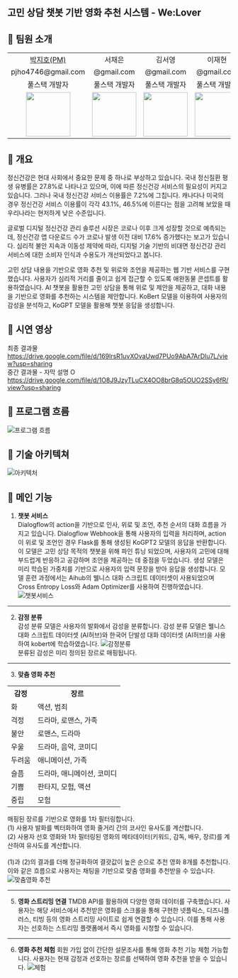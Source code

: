 고민 상담 챗봇 기반 영화 추천 시스템 - We:Lover
---
## 📍 팀원 소개
<table>
  <tr>
    <td align="center"><a href="https://github.com/pjho4746">박지호(PM)</a></td>
    <td align="center">서채은</td>
    <td align="center">김서영</td>
    <td align="center">이재현</td>
  </tr>
  <tr>
    <td align="center">pjho4746@gmail.com</td>
    <td align="center">@gmail.com</td>
    <td align="center">@gmail.com</td>
    <td align="center">@gmail.com</td>
  </tr>
  <tr>
    <td align="center">풀스택 개발자</td>
    <td align="center">풀스택 개발자</td>
    <td align="center">풀스택 개발자</td>
    <td align="center">풀스택 개발자</td>
  </tr>
  <tr>
    <td align="center"><img src="https://github.com/DSHanul2023/Hanul-Backend/assets/126854628/606bbf95-fe28-4e01-8789-e8ba93e05995?raw=true" width="100px"></td>
    <td align="center"><img src="https://github.com/DSHanul2023/Hanul-Backend/assets/126854628/e7a35f81-41e5-49d0-b25a-289d064dd551?raw=true" width="100px"></td>
    <td align="center"><img src="https://github.com/DSHanul2023/Hanul-Backend/assets/126854628/38607519-a067-4d00-9e9a-fe44fac12fad?raw=true" width="100px"></td>
    <td align="center"><img src="https://github.com/DSHanul2023/Hanul-Backend/assets/126854628/6a9a0a7d-4678-4558-b8db-565e6b9c9869?raw=true" width="100px"></td>
  </tr>
</table>

## 📍 개요
정신건강은 현대 사회에서 중요한 문제 중 하나로 부상하고 있습니다. 국내 정신질환 평생 유병률은 27.8%로 나타나고 있으며, 이에 따른 정신건강 서비스의 필요성이 커지고 있습니다. 그러나 국내 정신건강 서비스 이용률은 7.2%에 그칩니다. 캐나다나 미국의 경우 정신건강 서비스 이용률이 각각 43.1%, 46.5%에 이른다는 점을 고려해 보았을 때 우리나라는 현저하게 낮은 수준입니다.

글로벌 디지털 정신건강 관리 솔루션 시장은 코로나 이후 크게 성장할 것으로 예측되는데, 정신건강 앱 다운로드 수가 코로나 발생 이전 대비 17.6% 증가했다는 보고가 있습니다. 심리적 불안 지속과 이동성 제약에 따라, 디지털 기술 기반의 비대면 정신건강 관리 서비스에 대한 소비자 인식과 수용도가 개선되었다고 봅니다. 

고민 상담 내용을 기반으로 영화 추천 및 위로와 조언을 제공하는 웹 기반 서비스를 구현했습니다. 사용자가 심리적 거리를 줄이고 쉽게 접근할 수 있도록 애완동물 콘셉트를 활용하였습니다. AI 챗봇을 활용한 고민 상담을 통해 위로 및 제안을 제공하고, 대화 내용을 기반으로 영화를 추천하는 시스템을 제안합니다. KoBert 모델을 이용하여 사용자의 감성을 분석하고, KoGPT 모델을 활용해 챗봇 응답을 생성합니다.

## 📍 시연 영상
최종 결과물  
https://drive.google.com/file/d/169lrsR1uvXOvaUwd7PUo9AbA7ArDlu7L/view?usp=sharing  
중간 결과물 - 자막 설명 O  
https://drive.google.com/file/d/1O8J9JzyTLuCX4OO8brG8q5OUO2SSy6fR/view?usp=sharing 

## 📍 프로그램 흐름
![프로그램 흐름](https://github.com/DSHanul2023/Hanul-Backend/assets/126854628/19275386-fb62-4c02-b8d3-0a5ff4e3a0a2)

## 📍 기술 아키텍쳐
![아키텍처](https://github.com/DSHanul2023/Hanul-Backend/assets/126854628/59080cd0-ae92-446d-bea6-c119fb041ec0)

## 📍 메인 기능
1. **챗봇 서비스**  
Dialogflow의 action을 기반으로 인사, 위로 및 조언, 추천 순서의 대화 흐름을 가지고 있습니다. Dialogflow Webhook을 통해 사용자의 입력을 처리하며, action이 위로 및 조언인 경우 Flask를 통해 생성된 KoGPT2 모델의 응답을 반환합니다. 이 모델은 고민 상담 목적의 챗봇을 위해 파인 튜닝 되었으며, 사용자의 고민에 대해 부드럽게 반응하고 공감하며 조언을 제공하는 데 중점을 두었습니다. 생성 모델은 미리 학습된 가중치를 기반으로 사용자의 입력 문장을 받아 응답을 생성합니다. 모델 훈련 과정에서는 Aihub의 웰니스 대화 스크립트 데이터셋이 사용되었으며 Cross Entropy Loss와 Adam Optimizer를 사용하여 진행하였습니다.
![챗봇서비스](https://github.com/DSHanul2023/Hanul-Backend/assets/126854628/d56d894f-f0f4-46cc-839f-90c16189a72e)
---
2.  **감정 분류**<br>
감성 분류 모델은 사용자의 발화에서 감성을 분류합니다. 감성 분류 모델은 웰니스 대화 스크립트 데이터셋 (AI허브)와 한국어 단발성 대화 데이터셋 (AI허브)을 사용하여 kobert에 학습하였습니다.
![감정분류](https://github.com/DSHanul2023/Hanul-Backend/assets/126854628/42a46f7e-19c6-4ec7-a220-cadaa9537f75)<br>
분류된 감성은 미리 정의된 장르로 매핑됩니다.
---
3. **맞춤 영화 추천**
<table>
  <tr>
    <th>감정</th>
    <th>장르</th>
  </tr>
  <tr>
    <td>화</td>
    <td>액션, 범죄</td>
  </tr>
  <tr>
    <td>걱정</td>
    <td>드라마, 로맨스, 가족</td>
  </tr>
  <tr>
    <td>불안</td>
    <td>로맨스, 드라마</td>
  </tr>
  <tr>
    <td>우울</td>
    <td>드라마, 음악, 코미디</td>
  </tr>
  <tr>
    <td>두려움</td>
    <td>애니메이션, 가족</td>
  </tr>
  <tr>
    <td>슬픔</td>
    <td>드라마, 애니메이션, 코미디</td>
  </tr>
  <tr>
    <td>기쁨</td>
    <td>판타지, 모험, 액션</td>
  </tr>
  <tr>
    <td>중립</td>
    <td>모험</td>
  </tr>
</table>

매핑된 장르를 기반으로 영화를 1차 필터링합니다.  
(1) 사용자 발화를 벡터화하여 영화 줄거리 간의 코사인 유사도를 계산합니다.  
(2) 사용자 선호 영화와 1차 필터링된 영화의 메타데이터(키워드, 감독, 배우, 장르)를 계산하여 유사도를 계산합니다.  <br><br>
(1)과 (2)의 결과를 더해 정규화하여 결괏값이 높은 순으로 추천 영화 8개를 추천합니다. 이와 같은 흐름으로 사용자는 채팅을 기반으로 맞춤 영화를 추천받을 수 있습니다.
![맞춤영화 추천](https://github.com/DSHanul2023/Hanul-Backend/assets/126854628/3aaf1ccc-d0ed-4bca-a9b1-e6f9bf717a51) 

---
5. **영화 스트리밍 연결**
TMDB API를 활용하여 다양한 영화 데이터를 구축했습니다. 사용자는 해당 서비스에서 추천받은 영화를 스크롤을 통해 구현한 넷플릭스, 디즈니플러스, 티빙 등의 영화 스트리밍 사이트로 쉽게 연결할 수 있습니다. 이를 통해 사용자는 선호하는 스트리밍 플랫폼에서 즉시 영화를 시청할 수 있습니다.
---
6. **영화 추천 체험** 
회원 가입 없이 간단한 설문조사를 통해 영화 추천 기능 체험 가능합니다. 사용자는 현재 감정과 선호하는 장르를 선택하여 영화 추천을 받을 수 있습니다.
![체험](https://github.com/DSHanul2023/Hanul-Backend/assets/126854628/0ee41f0d-37df-4ff4-8a3e-8c4e06e75e59)

